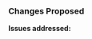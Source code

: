 <!-- Note: Lines with this <!-- syntax are comments and will not be visible in
     your pull request. You can safely ignore or remove them. -->

### Changes Proposed

<!-- Describe the changes that this pull request makes. -->

**Issues addressed:** <!-- Write here the issue number, if any. -->
